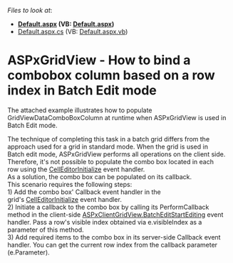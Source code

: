 <!-- default file list -->
*Files to look at*:

* **[Default.aspx](./CS/Default.aspx) (VB: [Default.aspx](./VB/Default.aspx))**
* [Default.aspx.cs](./CS/Default.aspx.cs) (VB: [Default.aspx.vb](./VB/Default.aspx.vb))
<!-- default file list end -->
# ASPxGridView - How to bind a combobox column based on a row index in Batch Edit mode


<p>The attached example illustrates how to populate GridViewDataComboBoxColumn at runtime when ASPxGridView is used in Batch Edit mode.</p>
<p>The technique of completing this task in a batch grid differs from the approach used for a grid in standard mode. When the grid is used in Batch edit mode, ASPxGridView performs all operations on the client side. Therefore, it's not possible to populate the combo box located in each row using the <a href="https://documentation.devexpress.com/#AspNet/DevExpressWebASPxGridView_CellEditorInitializetopic">CellEditorInitialize</a> event handler.<br />As a solution, the combo box can be populated on its callback.<br />This scenario requires the following steps:<br />1) Add the combo box' Callback event handler in the grid's <a href="https://documentation.devexpress.com/#AspNet/DevExpressWebASPxGridView_CellEditorInitializetopic">CellEditorInitialize</a> event handler.<br />2) Initiate a callback to the combo box by calling its PerformCallback method in the client-side <a href="https://documentation.devexpress.com/AspNet/DevExpressWebASPxGridViewScriptsASPxClientGridView_BatchEditStartEditingtopic.aspx">ASPxClientGridView.BatchEditStartEditing</a> event handler. Pass a row's visible index obtained via e.visibleIndex as a parameter of this method.<br />3) Add required items to the combo box in its server-side Callback event handler. You can get the current row index from the callback parameter (e.Parameter).</p>

<br/>


